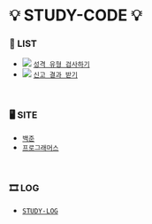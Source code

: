 # 💡 STUDY-CODE 💡

### 🚩 LIST
  - <img src="https://img.shields.io/badge/java-007396?style=flat-square&logo=java&logoColor=white"/>   [`성격 유형 검사하기`](https://github.com/soooving/study-code/blob/main/programmers/2022%20KAKAO%20TECH%20INTERNSHIP/%EC%84%B1%EA%B2%A9%20%EC%9C%A0%ED%98%95%20%EA%B2%80%EC%82%AC%ED%95%98%EA%B8%B0.java)
  - <img src="https://img.shields.io/badge/java-007396?style=flat-square&logo=java&logoColor=white"/>   [`신고 결과 받기`](https://github.com/soooving/study-code/blob/main/programmers/2022%20KAKAO%20BLIND%20RECRUITMENT/%EC%8B%A0%EA%B3%A0%20%EA%B2%B0%EA%B3%BC%20%EB%B0%9B%EA%B8%B0.java)


<br/>

### 🖥 SITE
  - [`백준`](https://www.acmicpc.net/)
  - [`프로그래머스`](https://programmers.co.kr/)

<br/>

### 🎞 LOG
  - [`STUDY-LOG`](https://github.com/soooving/study-log)
